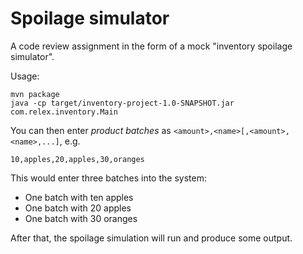 Spoilage simulator
==================

A code review assignment in the form of a mock "inventory spoilage simulator".

Usage:

```
mvn package
java -cp target/inventory-project-1.0-SNAPSHOT.jar com.relex.inventory.Main
```

You can then enter *product batches* as `<amount>,<name>[,<amount>,<name>,...]`, e.g.

```
10,apples,20,apples,30,oranges
```

This would enter three batches into the system:

* One batch with ten apples
* One batch with 20 apples
* One batch with 30 oranges

After that, the spoilage simulation will run and produce some output.

